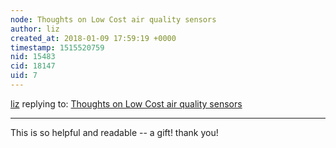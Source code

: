 ```yaml
---
node: Thoughts on Low Cost air quality sensors
author: liz
created_at: 2018-01-09 17:59:19 +0000
timestamp: 1515520759
nid: 15483
cid: 18147
uid: 7
---
```




[liz](../profile/liz) replying to: [Thoughts on Low Cost air quality sensors](../notes/guolivar/01-08-2018/thoughts-on-low-cost-air-quality-sensors)

----
This is so helpful and readable -- a gift! thank you!